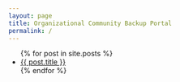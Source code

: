 ```yaml
---
layout: page
title: Organizational Community Backup Portal
permalink: /
---
```


<ul class="listing">
{% for post in site.posts %}
  <li class="listing-item">
    <a href="{{ post.url | prepend: 'orgsec_community_backup/' }}" title="{{ post.title }}">{{ post.title }}</a>
  </li>
{% endfor %}
</ul>
